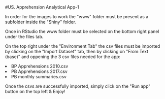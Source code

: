 #US. Apprehension Analytical App-1

In order for the images to work the "www" folder must be present as a subfolder inside the "Shiny" folder.

Once in RStudio the www folder must be selected on the bottom right panel under the files tab.

On the top right under the "Environment Tab" the csv files must be imported by clicking on the "Import Dataset" tab, then by clicking on "From Text (base)" and oppening the 3 csv files needed for the app:

   <li>
      BP Apprehensions 2010.csv
   </li>
   <li>
      PB Apprehensions 2017.csv
   </li>
   <li>
     PB monthly summaries.csv
   </li>
    



Once the csvs are successfully imported,
simply click on the "Run app" button on the top left & Enjoy!

